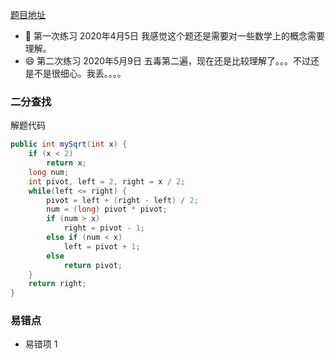 [题目地址](https://leetcode-cn.com/problems/sqrtx/)



- :slightly_smiling_face: 第一次练习 2020年4月5日 我感觉这个题还是需要对一些数学上的概念需要理解。
- :smile: 第二次练习 2020年5月9日 五毒第二遍，现在还是比较理解了。。。不过还是不是很细心。我丢。。。。



### 二分查找

解题代码

```java
public int mySqrt(int x) {
    if (x < 2)
        return x;
    long num;
    int pivot, left = 2, right = x / 2;
    while(left <= right) {
        pivot = left + (right - left) / 2;
        num = (long) pivot * pivot;
        if (num > x)
            right = pivot - 1;
        else if (num < x)
            left = pivot + 1;
        else
            return pivot;
    }
    return right;
}
```



### 易错点

- 易错项 1 
